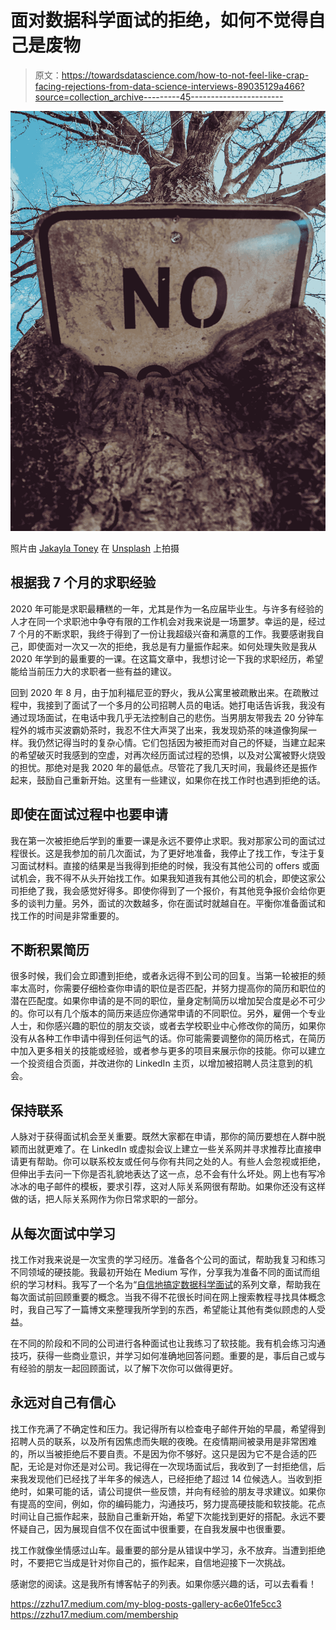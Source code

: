 # 面对数据科学面试的拒绝，如何不觉得自己是废物

> 原文：<https://towardsdatascience.com/how-to-not-feel-like-crap-facing-rejections-from-data-science-interviews-89035129a466?source=collection_archive---------45----------------------->

![](img/121600b4066bf1fa49fa4b268d88d553.png)

照片由 [Jakayla Toney](https://unsplash.com/@jakaylatoney?utm_source=unsplash&utm_medium=referral&utm_content=creditCopyText) 在 [Unsplash](https://unsplash.com/s/photos/rejection?utm_source=unsplash&utm_medium=referral&utm_content=creditCopyText) 上拍摄

## 根据我 7 个月的求职经验

2020 年可能是求职最糟糕的一年，尤其是作为一名应届毕业生。与许多有经验的人才在同一个求职池中争夺有限的工作机会对我来说是一场噩梦。幸运的是，经过 7 个月的不断求职，我终于得到了一份让我超级兴奋和满意的工作。我要感谢我自己，即使面对一次又一次的拒绝，我总是有力量振作起来。如何处理失败是我从 2020 年学到的最重要的一课。在这篇文章中，我想讨论一下我的求职经历，希望能给当前压力大的求职者一些有益的建议。

回到 2020 年 8 月，由于加利福尼亚的野火，我从公寓里被疏散出来。在疏散过程中，我接到了面试了一个多月的公司招聘人员的电话。她打电话告诉我，我没有通过现场面试，在电话中我几乎无法控制自己的悲伤。当男朋友带我去 20 分钟车程外的城市买波霸奶茶时，我忍不住大声哭了出来，我发现奶茶的味道像狗屎一样。我仍然记得当时的复杂心情。它们包括因为被拒而对自己的怀疑，当建立起来的希望破灭时我感到的空虚，对再次经历面试过程的恐惧，以及对公寓被野火烧毁的担忧。那绝对是我 2020 年的最低点。尽管花了我几天时间，我最终还是振作起来，鼓励自己重新开始。这里有一些建议，如果你在找工作时也遇到拒绝的话。

## 即使在面试过程中也要申请

我在第一次被拒绝后学到的重要一课是永远不要停止求职。我对那家公司的面试过程很长。这是我参加的前几次面试，为了更好地准备，我停止了找工作，专注于复习面试材料。直接的结果是当我得到拒绝的时候，我没有其他公司的 offers 或面试机会，我不得不从头开始找工作。如果我知道我有其他公司的机会，即使这家公司拒绝了我，我会感觉好得多。即使你得到了一个报价，有其他竞争报价会给你更多的谈判力量。另外，面试的次数越多，你在面试时就越自在。平衡你准备面试和找工作的时间是非常重要的。

## 不断积累简历

很多时候，我们会立即遭到拒绝，或者永远得不到公司的回复。当第一轮被拒的频率太高时，你需要仔细检查你申请的职位是否匹配，并努力提高你的简历和职位的潜在匹配度。如果你申请的是不同的职位，量身定制简历以增加契合度是必不可少的。你可以有几个版本的简历来适应你通常申请的不同职位。另外，雇佣一个专业人士，和你感兴趣的职位的朋友交谈，或者去学校职业中心修改你的简历，如果你没有从各种工作申请中得到任何运气的话。你可能需要调整你的简历格式，在简历中加入更多相关的技能或经验，或者参与更多的项目来展示你的技能。你可以建立一个投资组合页面，并改进你的 LinkedIn 主页，以增加被招聘人员注意到的机会。

## 保持联系

人脉对于获得面试机会至关重要。既然大家都在申请，那你的简历要想在人群中脱颖而出就更难了。在 LinkedIn 或虚拟会议上建立一些关系网并寻求推荐比直接申请更有帮助。你可以联系校友或任何与你有共同之处的人。有些人会忽视或拒绝，但伸出手去问一下你是否礼貌地表达了这一点，总不会有什么坏处。网上也有写冷冰冰的电子邮件的模板，要求引荐，这对人际关系网很有帮助。如果你还没有这样做的话，把人际关系网作为你日常求职的一部分。

## 从每次面试中学习

找工作对我来说是一次宝贵的学习经历。准备各个公司的面试，帮助我复习和练习不同领域的硬技能。我最初开始在 Medium 写作，分享我为准备不同的面试而组织的学习材料。我写了一个名为“[自信地搞定数据科学面试](/20-machine-learning-related-questions-to-prepare-for-interviews-93bcba72f911)的系列文章，帮助我在每次面试前回顾重要的概念。当我不得不花很长时间在网上搜索教程寻找具体概念时，我自己写了一篇博文来整理我所学到的东西，希望能让其他有类似顾虑的人受益。

在不同的阶段和不同的公司进行各种面试也让我练习了软技能。我有机会练习沟通技巧，获得一些商业意识，并学习如何准确地回答问题。重要的是，事后自己或与有经验的朋友一起回顾面试，以了解下次你可以做得更好。

## 永远对自己有信心

找工作充满了不确定性和压力。我记得所有以检查电子邮件开始的早晨，希望得到招聘人员的联系，以及所有因焦虑而失眠的夜晚。在疫情期间被录用是非常困难的，所以当被拒绝后不要自责。不是因为你不够好。这只是因为它不是合适的匹配，无论是对你还是对公司。我记得在一次现场面试后，我收到了一封拒绝信，后来我发现他们已经找了半年多的候选人，已经拒绝了超过 14 位候选人。当收到拒绝时，如果可能的话，请公司提供一些反馈，并向有经验的朋友寻求建议。如果你有提高的空间，例如，你的编码能力，沟通技巧，努力提高硬技能和软技能。花点时间让自己振作起来，鼓励自己重新开始，希望下次能找到更好的搭配。永远不要怀疑自己，因为展现自信不仅在面试中很重要，在自我发展中也很重要。

找工作就像坐情感过山车。最重要的部分是从错误中学习，永不放弃。当遭到拒绝时，不要把它当成是针对你自己的，振作起来，自信地迎接下一次挑战。

感谢您的阅读。这是我所有博客帖子的列表。如果你感兴趣的话，可以去看看！

<https://zzhu17.medium.com/my-blog-posts-gallery-ac6e01fe5cc3>  <https://zzhu17.medium.com/membership> 